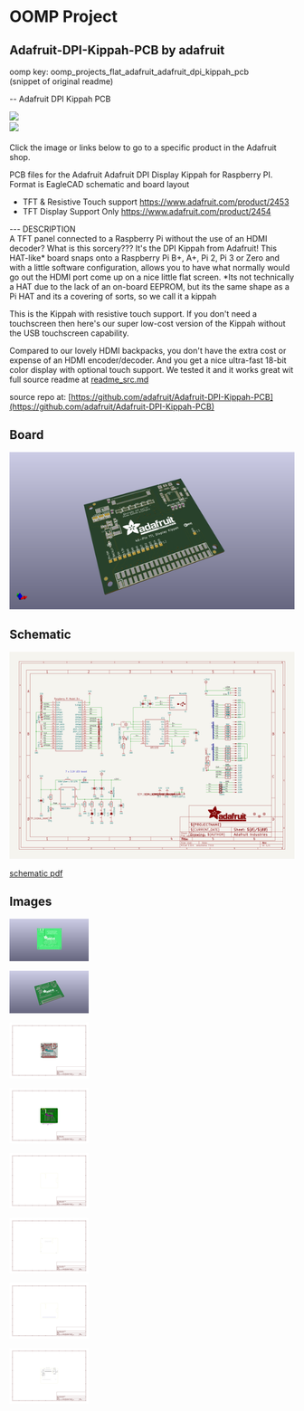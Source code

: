 # OOMP Project  
## Adafruit-DPI-Kippah-PCB  by adafruit  
  
oomp key: oomp_projects_flat_adafruit_adafruit_dpi_kippah_pcb  
(snippet of original readme)  
  
-- Adafruit DPI Kippah PCB  
  
<a href="http://www.adafruit.com/products/2453"><img src="assets/2453.jpg?raw=true" width="390px"></a>&nbsp;   
<a href="http://www.adafruit.com/products/2454"><img src="assets/2454.jpg?raw=true" width="390px"></a><br/>  
Click the image or links below to go to a specific product in the Adafruit shop.  
  
PCB files for the Adafruit Adafruit DPI Display Kippah for Raspberry PI. Format is EagleCAD schematic and board layout  
* TFT & Resistive Touch support https://www.adafruit.com/product/2453  
* TFT Display Support Only https://www.adafruit.com/product/2454  
  
--- DESCRIPTION  
A TFT panel connected to a Raspberry Pi without the use of an HDMI decoder? What is this sorcery??? It's the DPI Kippah from Adafruit! This HAT-like* board snaps onto a Raspberry Pi B+, A+, Pi 2, Pi 3 or Zero and with a little software configuration, allows you to have what normally would go out the HDMI port come up on a nice little flat screen. *Its not technically a HAT due to the lack of an on-board EEPROM, but its the same shape as a Pi HAT and its a covering of sorts, so we call it a kippah  
  
This is the Kippah with resistive touch support. If you don't need a touchscreen then here's our super low-cost version of the Kippah without the USB touchscreen capability.  
  
Compared to our lovely HDMI backpacks, you don't have the extra cost or expense of an HDMI encoder/decoder. And you get a nice ultra-fast 18-bit color display with optional touch support. We tested it and it works great wit  
  full source readme at [readme_src.md](readme_src.md)  
  
source repo at: [https://github.com/adafruit/Adafruit-DPI-Kippah-PCB](https://github.com/adafruit/Adafruit-DPI-Kippah-PCB)  
## Board  
  
[![working_3d.png](working_3d_600.png)](working_3d.png)  
## Schematic  
  
[![working_schematic.png](working_schematic_600.png)](working_schematic.png)  
  
[schematic pdf](working_schematic.pdf)  
## Images  
  
[![working_3D_bottom.png](working_3D_bottom_140.png)](working_3D_bottom.png)  
  
[![working_3D_top.png](working_3D_top_140.png)](working_3D_top.png)  
  
[![working_assembly_page_01.png](working_assembly_page_01_140.png)](working_assembly_page_01.png)  
  
[![working_assembly_page_02.png](working_assembly_page_02_140.png)](working_assembly_page_02.png)  
  
[![working_assembly_page_03.png](working_assembly_page_03_140.png)](working_assembly_page_03.png)  
  
[![working_assembly_page_04.png](working_assembly_page_04_140.png)](working_assembly_page_04.png)  
  
[![working_assembly_page_05.png](working_assembly_page_05_140.png)](working_assembly_page_05.png)  
  
[![working_assembly_page_06.png](working_assembly_page_06_140.png)](working_assembly_page_06.png)  
